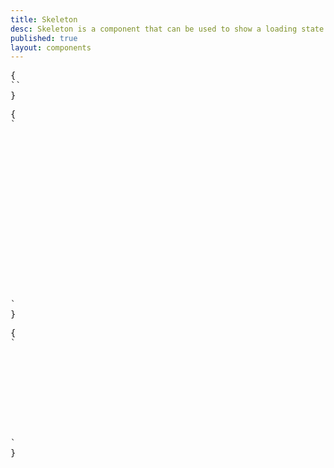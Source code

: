 ```yaml
---
title: Skeleton
desc: Skeleton is a component that can be used to show a loading state of a component.
published: true
layout: components
---
```


<script>
  import Component from "$components/Component.svelte"
  import ClassTable from "$components/ClassTable.svelte"
  import BrowserSupport from "$components/BrowserSupport.svelte"
  import { prefix } from '$lib/stores';
  import { replace } from '$lib/actions';
</script>

<ClassTable
data="{[
  { type: 'component', class: 'skeleton', desc: 'Shows a div with loading animation' },
]}"
/>

<Component title="Skeleton">
<div class="skeleton w-32 h-32"></div>
<pre slot="html" use:replace={{ to: $prefix }}>{
``
}</pre>
</Component>

<Component title="Skeleton">
<div class="flex flex-col gap-4 w-52">
  <div class="flex gap-4 items-center">
    <div class="skeleton w-16 h-16 rounded-full shrink-0"></div>
    <div class="flex flex-col gap-4">
      <div class="skeleton h-4 w-20"></div>
      <div class="skeleton h-4 w-28"></div>
    </div>
  </div>
  <div class="skeleton h-32 w-full"></div>
</div>
<pre slot="html" use:replace={{ to: $prefix }}>{
`<div class="flex flex-col gap-4 w-52">
  <div class="flex gap-4 items-center">
    <div class="$$skeleton w-16 h-16 rounded-full shrink-0"></div>
    <div class="flex flex-col gap-4">
      <div class="$$skeleton h-4 w-20"></div>
      <div class="$$skeleton h-4 w-28"></div>
    </div>
  </div>
  <div class="$$skeleton h-32 w-full"></div>
</div>`
}</pre>
</Component>

<Component title="Skeleton">
<div class="flex flex-col gap-4 w-52">
  <div class="skeleton h-32 w-full"></div>
  <div class="skeleton h-4 w-28"></div>
  <div class="skeleton h-4 w-full"></div>
  <div class="skeleton h-4 w-full"></div>
</div>
<pre slot="html" use:replace={{ to: $prefix }}>{
`<div class="flex flex-col gap-4 w-52">
  <div class="$$skeleton h-32 w-full"></div>
  <div class="$$skeleton h-4 w-28"></div>
  <div class="$$skeleton h-4 w-full"></div>
  <div class="$$skeleton h-4 w-full"></div>
</div>`
}</pre>
</Component>
